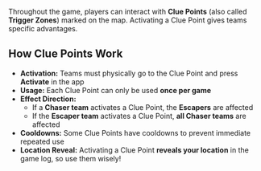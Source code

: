 Throughout the game, players can interact with **Clue Points** (also called **Trigger Zones**) marked on the map. Activating a Clue Point gives teams specific advantages.

## How Clue Points Work

- **Activation:** Teams must physically go to the Clue Point and press **Activate** in the app
- **Usage:** Each Clue Point can only be used **once per game**
- **Effect Direction:**
  - If a **Chaser team** activates a Clue Point, the **Escapers** are affected
  - If the **Escaper team** activates a Clue Point, **all Chaser teams** are affected
- **Cooldowns:** Some Clue Points have cooldowns to prevent immediate repeated use
- **Location Reveal:** Activating a Clue Point **reveals your location** in the game log, so use them wisely!
